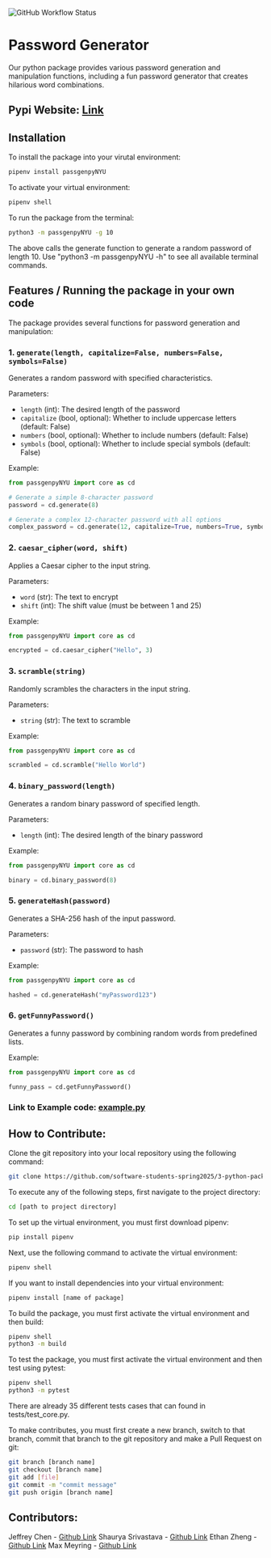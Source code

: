 ![GitHub Workflow Status](https://github.com/software-students-spring2025/3-python-package-ejsm/actions/workflows/build.yaml/badge.svg?branch=main)

# Password Generator

Our python package provides various password generation and manipulation functions, including a fun password generator that creates hilarious word combinations.

## Pypi Website: [Link](https://pypi.org/project/passgenpyNYU/)

## Installation

To install the package into your virutal environment: 

```bash
pipenv install passgenpyNYU
```

To activate your virtual environment: 

```bash
pipenv shell
```

To run the package from the terminal:

```bash
python3 -m passgenpyNYU -g 10
```

The above calls the generate function to generate a random password of length 10. Use "python3 -m passgenpyNYU -h" to see all available terminal commands. 

## Features / Running the package in your own code

The package provides several functions for password generation and manipulation:

### 1. `generate(length, capitalize=False, numbers=False, symbols=False)`
Generates a random password with specified characteristics.

Parameters:
- `length` (int): The desired length of the password
- `capitalize` (bool, optional): Whether to include uppercase letters (default: False)
- `numbers` (bool, optional): Whether to include numbers (default: False)
- `symbols` (bool, optional): Whether to include special symbols (default: False)

Example:
```python
from passgenpyNYU import core as cd

# Generate a simple 8-character password
password = cd.generate(8)

# Generate a complex 12-character password with all options
complex_password = cd.generate(12, capitalize=True, numbers=True, symbols=True)
```

### 2. `caesar_cipher(word, shift)`
Applies a Caesar cipher to the input string.

Parameters:
- `word` (str): The text to encrypt
- `shift` (int): The shift value (must be between 1 and 25)

Example:
```python
from passgenpyNYU import core as cd

encrypted = cd.caesar_cipher("Hello", 3)
```

### 3. `scramble(string)`
Randomly scrambles the characters in the input string.

Parameters:
- `string` (str): The text to scramble

Example:
```python
from passgenpyNYU import core as cd

scrambled = cd.scramble("Hello World")
```

### 4. `binary_password(length)`
Generates a random binary password of specified length.

Parameters:
- `length` (int): The desired length of the binary password

Example:
```python
from passgenpyNYU import core as cd

binary = cd.binary_password(8)
```

### 5. `generateHash(password)`
Generates a SHA-256 hash of the input password.

Parameters:
- `password` (str): The password to hash

Example:
```python
from passgenpyNYU import core as cd

hashed = cd.generateHash("myPassword123")
```

### 6. `getFunnyPassword()`
Generates a funny password by combining random words from predefined lists.

Example:
```python
from passgenpyNYU import core as cd

funny_pass = cd.getFunnyPassword()
```
### Link to Example code: [example.py](example.py)

## How to Contribute: 

Clone the git repository into your local repository using the following command:

```bash
git clone https://github.com/software-students-spring2025/3-python-package-ejsm.git
```

To execute any of the following steps, first navigate to the project directory: 

```bash
cd [path to project directory]
```

To set up the virtual environment, you must first download pipenv: 

```bash
pip install pipenv
```

Next, use the following command to activate the virtual environment:

```bash
pipenv shell
```

If you want to install dependencies into your virtual environment:

```bash
pipenv install [name of package]
```

To build the package, you must first activate the virtual environment and then build: 

```bash
pipenv shell
python3 -m build
```

To test the package, you must first activate the virtual environment and then test using pytest: 

```bash
pipenv shell
python3 -m pytest
```

There are already 35 different tests cases that can found in tests/test_core.py. 

To make contributes, you must first create a new branch, switch to that branch, commit that branch to the git repository and make a Pull Request on git: 

```bash
git branch [branch name]
git checkout [branch name]
git add [file]
git commit -m "commit message"
git push origin [branch name]
```

## Contributors: 

Jeffrey Chen - [Github Link](https://github.com/JeffreyChen112)
Shaurya Srivastava - [Github Link](https://github.com/shauryasr04)
Ethan Zheng - [Github Link](https://github.com/ez2146)
Max Meyring - [Github Link](https://github.com/maxlmeyring)
